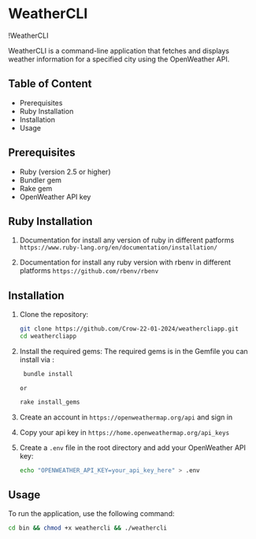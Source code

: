 # WeatherCLI

!WeatherCLI

WeatherCLI is a command-line application that fetches and displays weather information for a specified city using the OpenWeather API.

## Table of Content

- Prerequisites
- Ruby Installation
- Installation
- Usage

## Prerequisites

- Ruby (version 2.5 or higher)
- Bundler gem
- Rake gem
- OpenWeather API key

## Ruby Installation

1. Documentation for install any version of ruby in different patforms `https://www.ruby-lang.org/en/documentation/installation/`

2. Documentation for install any ruby version with rbenv in different platforms `https://github.com/rbenv/rbenv`

## Installation

1. Clone the repository:

   ```sh
   git clone https://github.com/Crow-22-01-2024/weathercliapp.git
   cd weathercliapp
   ```

2. Install the required gems:
   The required gems is in the Gemfile you can install via :

   ```sh
    bundle install
   ```

   `or`

   ```sh
   rake install_gems
   ```

3. Create an account in `https://openweathermap.org/api` and sign in

4. Copy your api key in `https://home.openweathermap.org/api_keys`

5. Create a `.env` file in the root directory and add your OpenWeather API key:
   ```sh
   echo "OPENWEATHER_API_KEY=your_api_key_here" > .env
   ```

## Usage

To run the application, use the following command:

```sh
cd bin && chmod +x weathercli && ./weathercli
```
